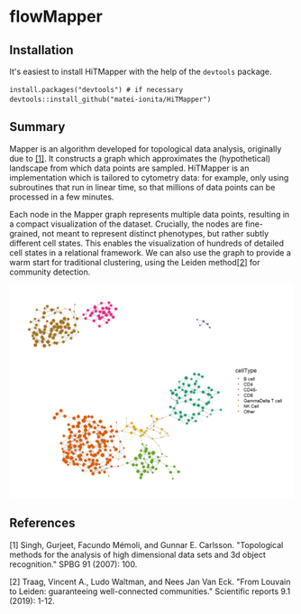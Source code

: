 # flowMapper


## Installation
It's easiest to install HiTMapper with the help of the `devtools` package.

`install.packages("devtools") # if necessary`  
`devtools::install_github("matei-ionita/HiTMapper")`

## Summary
Mapper is an algorithm developed for topological data analysis, originally due to [[1]](#1). It constructs a graph which approximates the (hypothetical) landscape from which data points are sampled. HiTMapper is an implementation which is tailored to cytometry data: for example, only using subroutines that run in linear time, so that millions of data points can be processed in a few minutes.

Each node in the Mapper graph represents multiple data points, resulting in a compact visualization of the dataset. Crucially, the nodes are fine-grained, not meant to represent distinct phenotypes, but rather subtly different cell states. This enables the visualization of hundreds of detailed cell states in a relational framework. We can also use the graph to provide a warm start for traditional clustering, using the Leiden method[[2]](#2) for community detection.

![Leiden figure](leidenCommunities.png)


## References
<a id="1">[1]</a> 
Singh, Gurjeet, Facundo Mémoli, and Gunnar E. Carlsson. "Topological methods for the analysis of high dimensional data sets and 3d object recognition." SPBG 91 (2007): 100.

<a id="2">[2]</a> 
Traag, Vincent A., Ludo Waltman, and Nees Jan Van Eck. "From Louvain to Leiden: guaranteeing well-connected communities." Scientific reports 9.1 (2019): 1-12.
